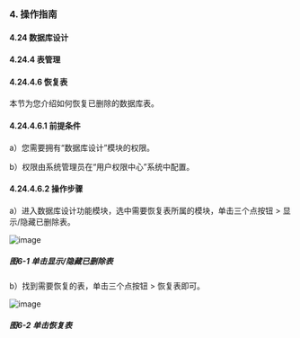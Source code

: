 ### 4. 操作指南

#### 4.24 数据库设计

#### 4.24.4 表管理

#### 4.24.4.6 恢复表

本节为您介绍如何恢复已删除的数据库表。

#### 4.24.4.6.1 前提条件

a）您需要拥有“数据库设计”模块的权限。

b）权限由系统管理员在“用户权限中心”系统中配置。

#### 4.24.4.6.2 操作步骤

a）进入数据库设计功能模块，选中需要恢复表所属的模块，单击三个点按钮 > 显示/隐藏已删除表。

![image](https://user-images.githubusercontent.com/79617492/201311314-9809fba2-2fe8-4509-abbb-91463c82baa9.png)

##### 图6-1 单击显示/隐藏已删除表

b）找到需要恢复的表，单击三个点按钮 > 恢复表即可。

![image](https://user-images.githubusercontent.com/79617492/201311330-b32d06f0-c935-4c14-a401-c462e864fdfd.png)

##### 图6-2 单击恢复表

